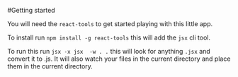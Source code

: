 #Getting started

You will need the `react-tools` to get started playing with this little app.

To install run `npm install -g react-tools` this will add the `jsx` cli tool.

To run this run `jsx -x jsx  -w . .` this will look for anything `.jsx` and convert it to .js. It will also watch your files in the current directory and place them in the current directory.